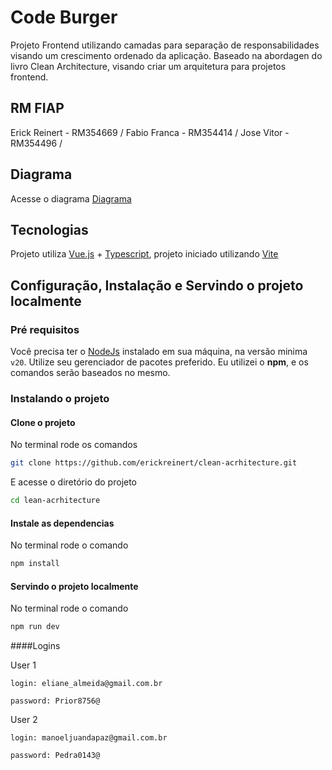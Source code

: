 # Code Burger
Projeto Frontend utilizando camadas para separação de responsabilidades visando um crescimento ordenado da aplicação.
Baseado na abordagen do livro Clean Architecture, visando criar um arquitetura para projetos frontend.

## RM FIAP
Erick Reinert - RM354669  /
Fabio Franca  - RM354414  /
Jose Vitor    - RM354496  /

## Diagrama

Acesse o diagrama [Diagrama](./DIAGRAM.md)

## Tecnologias

Projeto utiliza [Vue.js](https://vuejs.org/) + [Typescript](https://www.typescriptlang.org/), projeto iniciado utilizando [Vite](https://vite.dev/)

## Configuração, Instalação e Servindo o projeto localmente

### Pré requisitos
Você precisa ter o [NodeJs](https://nodejs.org) instalado em sua máquina, na versão minima `v20`. Utilize seu gerenciador de pacotes preferido. 
Eu utilizei o **npm**, e os comandos serão baseados no mesmo.

### Instalando o projeto

#### Clone o projeto
No terminal rode os comandos

```bash 
git clone https://github.com/erickreinert/clean-acrhitecture.git
```
E acesse o diretório do projeto

```bash
cd lean-acrhitecture
```

#### Instale as dependencias
No terminal rode o comando

```bash
npm install
```

#### Servindo o projeto localmente
No terminal rode o comando

```bash
npm run dev
```

####Logins

User 1
```
login: eliane_almeida@gmail.com.br
```
```
password: Prior8756@
```

User 2
```
login: manoeljuandapaz@gmail.com.br
```
```
password: Pedra0143@
```
